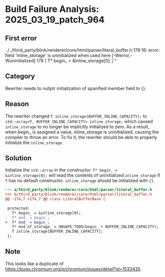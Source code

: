 # Build Failure Analysis: 2025_03_19_patch_964

## First error

../../third_party/blink/renderer/core/html/parser/literal_buffer.h:178:16: error: field 'inline_storage' is uninitialized when used here [-Werror,-Wuninitialized]
  178 |   T* begin_ = &inline_storage[0];
      |                ^

## Category
Rewriter needs to nullptr initialization of spanified member field to {}.

## Reason
The rewriter changed `T inline_storage[BUFFER_INLINE_CAPACITY];` to `std::array<T, BUFFER_INLINE_CAPACITY> inline_storage;` which caused `inline_storage` to no longer be implicitly initialized to zero. As a result, when begin_ is assigned a value, inline_storage is uninitialized, causing the compiler to throw an error. To fix it, the rewriter should be able to properly initialize the `inline_storage`.

## Solution
Initialize the `std::array` in the constructor. `T* begin_ = &inline_storage[0];` will read the contents of uninitialized `inline_storage` if `T` has no default constructor. `inline_storage` should be initialized with `{}`.

```diff
--- a/third_party/blink/renderer/core/html/parser/literal_buffer.h
+++ b/third_party/blink/renderer/core/html/parser/literal_buffer.h
@@ -174,7 +174,7 @@ class LiteralBufferBase {
 
 protected:
   T* begin_ = &inline_storage[0];
-  T* end_ = begin_;
+  T* end_ = begin_; 
   T* end_of_storage_ = UNSAFE_TODO(begin_ + BUFFER_INLINE_CAPACITY);
   T inline_storage[BUFFER_INLINE_CAPACITY];
 };

```

## Note
This looks like a duplicate of https://bugs.chromium.org/p/chromium/issues/detail?id=1533435.